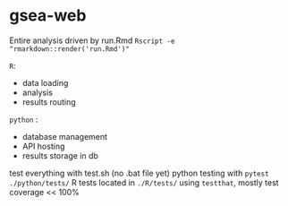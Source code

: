 # gsea-web

Entire analysis driven by run.Rmd
` Rscript -e "rmarkdown::render('run.Rmd')"   `

`R`:
  - data loading
  - analysis
  - results routing


`python` :
  - database management
  - API hosting
  - results storage in db


test everything with test.sh (no .bat file yet)
python testing with `pytest ./python/tests/`
R tests located in `./R/tests/` using `testthat`, mostly
test coverage << 100%
